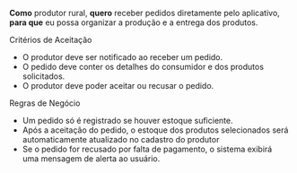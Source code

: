 **Como** produtor rural, **quero** receber pedidos diretamente pelo aplicativo, **para que** eu possa organizar a produção e a entrega dos produtos.

Critérios de Aceitação

* O produtor deve ser notificado ao receber um pedido.
* O pedido deve conter os detalhes do consumidor e dos produtos solicitados.
*	O produtor deve poder aceitar ou recusar o pedido.

Regras de Negócio

* 	Um pedido só é registrado se houver estoque suficiente.
*	 Após a aceitação do pedido, o estoque dos produtos selecionados será automaticamente atualizado no cadastro do produtor
* 	Se o pedido for recusado por falta de pagamento, o sistema exibirá  uma mensagem de alerta ao usuário.
